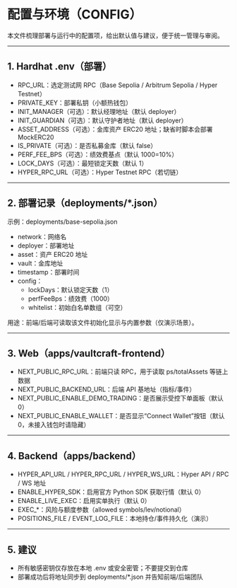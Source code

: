 # 配置与环境（CONFIG）

本文件梳理部署与运行中的配置项，给出默认值与建议，便于统一管理与审阅。

---

## 1. Hardhat .env（部署）

- RPC_URL：选定测试网 RPC（Base Sepolia / Arbitrum Sepolia / Hyper Testnet）
- PRIVATE_KEY：部署私钥（小额热钱包）
- INIT_MANAGER（可选）：默认经理地址（默认 deployer）
- INIT_GUARDIAN（可选）：默认守护者地址（默认 deployer）
- ASSET_ADDRESS（可选）：金库资产 ERC20 地址；缺省时脚本会部署 MockERC20
- IS_PRIVATE（可选）：是否私募金库（默认 false）
- PERF_FEE_BPS（可选）：绩效费基点（默认 1000=10%）
- LOCK_DAYS（可选）：最短锁定天数（默认 1）
- HYPER_RPC_URL（可选）：Hyper Testnet RPC（若切链）

---

## 2. 部署记录（deployments/*.json）

示例：deployments/base-sepolia.json
- network：网络名
- deployer：部署地址
- asset：资产 ERC20 地址
- vault：金库地址
- timestamp：部署时间
- config：
  - lockDays：默认锁定天数（1）
  - perfFeeBps：绩效费（1000）
  - whitelist：初始白名单数组（可空）

用途：前端/后端可读取该文件初始化显示与内置参数（仅演示场景）。

---

## 3. Web（apps/vaultcraft-frontend）

- NEXT_PUBLIC_RPC_URL：前端只读 RPC，用于读取 ps/totalAssets 等链上数据
- NEXT_PUBLIC_BACKEND_URL：后端 API 基地址（指标/事件）
- NEXT_PUBLIC_ENABLE_DEMO_TRADING：是否展示受控下单面板（默认 0）
- NEXT_PUBLIC_ENABLE_WALLET：是否显示“Connect Wallet”按钮（默认 0，未接入钱包时请隐藏）

---

## 4. Backend（apps/backend）

- HYPER_API_URL / HYPER_RPC_URL / HYPER_WS_URL：Hyper API / RPC / WS 地址
- ENABLE_HYPER_SDK：启用官方 Python SDK 获取行情（默认 0）
- ENABLE_LIVE_EXEC：启用实单执行（默认 0）
- EXEC_*：风险与额度参数（allowed symbols/lev/notional）
- POSITIONS_FILE / EVENT_LOG_FILE：本地持仓/事件持久化（演示）

---

## 5. 建议

- 所有敏感密钥仅存放在本地 .env 或安全密管；不要提交到仓库
- 部署成功后将地址同步到 deployments/*.json 并告知前端/后端团队
